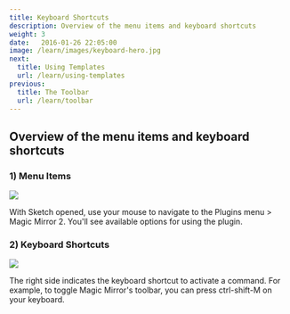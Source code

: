 ```yaml
---
title: Keyboard Shortcuts
description: Overview of the menu items and keyboard shortcuts
weight: 3
date:   2016-01-26 22:05:00
image: /learn/images/keyboard-hero.jpg
next:
  title: Using Templates
  url: /learn/using-templates
previous: 
  title: The Toolbar
  url: /learn/toolbar
---
```


## Overview of the menu items and keyboard shortcuts

### 1) Menu Items

![](../images/keyboard-menu.png)

With Sketch opened, use your mouse to navigate to the Plugins menu > Magic Mirror 2.
You'll see available options for using the plugin.


### 2) Keyboard Shortcuts

![](../images/keyboard-shortcut.png)

The right side indicates the keyboard shortcut to activate a command. For example, to toggle Magic Mirror's toolbar, you can press ctrl-shift-M on your keyboard.
